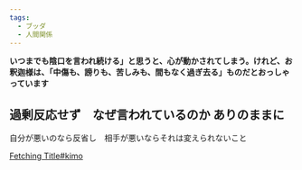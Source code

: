 ```yaml
---
tags:
  - ブッダ
  - 人間関係
---
```

**いつまでも陰口を言われ続ける」と思うと、心が動かされてしまう。けれど、お釈迦様は、「中傷も、謗りも、苦しみも、間もなく過ぎ去る」ものだとおっしゃっています**

## 過剰反応せず　なぜ言われているのか ありのままに
自分が悪いのなら反省し　相手が悪いならそれは変えられないこと

[Fetching Title#kimo](https://diamond.jp/category/s-kurushimino/info)

